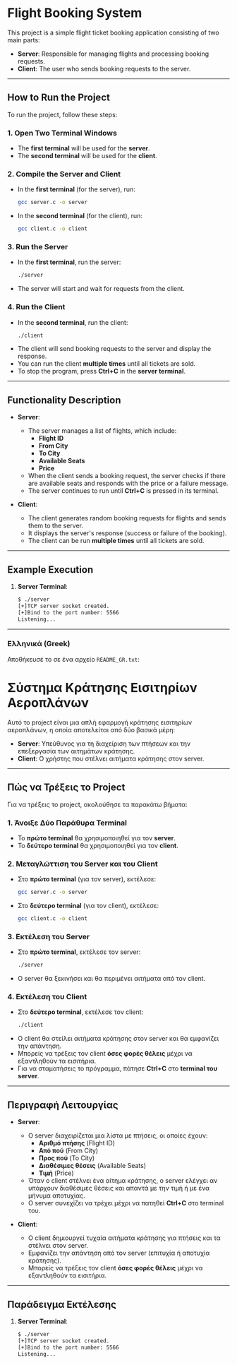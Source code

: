 # Flight Booking System

This project is a simple flight ticket booking application consisting of two main parts:
- **Server**: Responsible for managing flights and processing booking requests.
- **Client**: The user who sends booking requests to the server.

---

## How to Run the Project

To run the project, follow these steps:

### 1. Open Two Terminal Windows
   - The **first terminal** will be used for the **server**.
   - The **second terminal** will be used for the **client**.

### 2. Compile the Server and Client
   - In the **first terminal** (for the server), run:
     ```bash
     gcc server.c -o server
     ```
   - In the **second terminal** (for the client), run:
     ```bash
     gcc client.c -o client
     ```

### 3. Run the Server
   - In the **first terminal**, run the server:
     ```bash
     ./server
     ```
   - The server will start and wait for requests from the client.

### 4. Run the Client
   - In the **second terminal**, run the client:
     ```bash
     ./client
     ```
   - The client will send booking requests to the server and display the response.
   - You can run the client **multiple times** until all tickets are sold.
   - To stop the program, press **Ctrl+C** in the **server terminal**.

---

## Functionality Description

- **Server**:
  - The server manages a list of flights, which include:
    - **Flight ID**
    - **From City**
    - **To City**
    - **Available Seats**
    - **Price**
  - When the client sends a booking request, the server checks if there are available seats and responds with the price or a failure message.
  - The server continues to run until **Ctrl+C** is pressed in its terminal.

- **Client**:
  - The client generates random booking requests for flights and sends them to the server.
  - It displays the server's response (success or failure of the booking).
  - The client can be run **multiple times** until all tickets are sold.

---

## Example Execution

1. **Server Terminal**:
   ```bash
   $ ./server
   [+]TCP server socket created.
   [+]Bind to the port number: 5566
   Listening...
-------------------------------------------------------------------------------------------------------------------------------------------------------
### **Ελληνικά (Greek)**

Αποθήκευσέ το σε ένα αρχείο `README_GR.txt`:


# Σύστημα Κράτησης Εισιτηρίων Αεροπλάνων

Αυτό το project είναι μια απλή εφαρμογή κράτησης εισιτηρίων αεροπλάνων, η οποία αποτελείται από δύο βασικά μέρη:
- **Server**: Υπεύθυνος για τη διαχείριση των πτήσεων και την επεξεργασία των αιτημάτων κράτησης.
- **Client**: Ο χρήστης που στέλνει αιτήματα κράτησης στον server.

---

## Πώς να Τρέξεις το Project

Για να τρέξεις το project, ακολούθησε τα παρακάτω βήματα:

### 1. Άνοιξε Δύο Παράθυρα Terminal
   - Το **πρώτο terminal** θα χρησιμοποιηθεί για τον **server**.
   - Το **δεύτερο terminal** θα χρησιμοποιηθεί για τον **client**.

### 2. Μεταγλώττιση του Server και του Client
   - Στο **πρώτο terminal** (για τον server), εκτέλεσε:
     ```bash
     gcc server.c -o server
     ```
   - Στο **δεύτερο terminal** (για τον client), εκτέλεσε:
     ```bash
     gcc client.c -o client
     ```

### 3. Εκτέλεση του Server
   - Στο **πρώτο terminal**, εκτέλεσε τον server:
     ```bash
     ./server
     ```
   - Ο server θα ξεκινήσει και θα περιμένει αιτήματα από τον client.

### 4. Εκτέλεση του Client
   - Στο **δεύτερο terminal**, εκτέλεσε τον client:
     ```bash
     ./client
     ```
   - Ο client θα στείλει αιτήματα κράτησης στον server και θα εμφανίζει την απάντηση.
   - Μπορείς να τρέξεις τον client **όσες φορές θέλεις** μέχρι να εξαντληθούν τα εισιτήρια.
   - Για να σταματήσεις το πρόγραμμα, πάτησε **Ctrl+C** στο **terminal του server**.

---

## Περιγραφή Λειτουργίας

- **Server**:
  - Ο server διαχειρίζεται μια λίστα με πτήσεις, οι οποίες έχουν:
    - **Αριθμό πτήσης** (Flight ID)
    - **Από πού** (From City)
    - **Προς πού** (To City)
    - **Διαθέσιμες θέσεις** (Available Seats)
    - **Τιμή** (Price)
  - Όταν ο client στέλνει ένα αίτημα κράτησης, ο server ελέγχει αν υπάρχουν διαθέσιμες θέσεις και απαντά με την τιμή ή με ένα μήνυμα αποτυχίας.
  - Ο server συνεχίζει να τρέχει μέχρι να πατηθεί **Ctrl+C** στο terminal του.

- **Client**:
  - Ο client δημιουργεί τυχαία αιτήματα κράτησης για πτήσεις και τα στέλνει στον server.
  - Εμφανίζει την απάντηση από τον server (επιτυχία ή αποτυχία κράτησης).
  - Μπορείς να τρέξεις τον client **όσες φορές θέλεις** μέχρι να εξαντληθούν τα εισιτήρια.

---

## Παράδειγμα Εκτέλεσης

1. **Server Terminal**:
   ```bash
   $ ./server
   [+]TCP server socket created.
   [+]Bind to the port number: 5566
   Listening...
